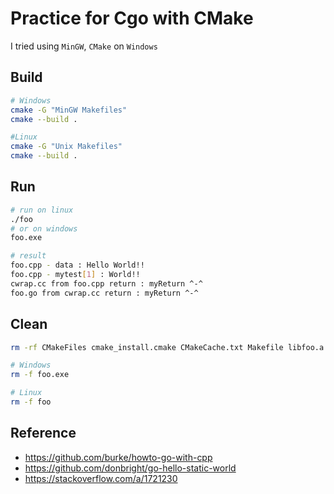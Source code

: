 # Practice for Cgo with CMake
I tried using `MinGW`, `CMake` on `Windows`

## Build
```sh
# Windows
cmake -G "MinGW Makefiles"
cmake --build .

#Linux
cmake -G "Unix Makefiles"
cmake --build .

```

## Run
```sh
# run on linux
./foo
# or on windows
foo.exe

# result
foo.cpp - data : Hello World!!
foo.cpp - mytest[1] : World!!
cwrap.cc from foo.cpp return : myReturn ^-^
foo.go from cwrap.cc return : myReturn ^-^

```

## Clean
```sh
rm -rf CMakeFiles cmake_install.cmake CMakeCache.txt Makefile libfoo.a foo.go

# Windows
rm -f foo.exe

# Linux
rm -f foo

```

## Reference
* https://github.com/burke/howto-go-with-cpp
* https://github.com/donbright/go-hello-static-world
* https://stackoverflow.com/a/1721230
